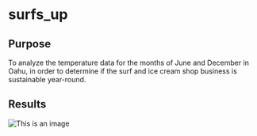 # surfs_up
## Purpose 
To analyze the temperature data for the months of June and December in Oahu, in order to determine if the surf and ice cream shop business is sustainable year-round.

## Results
![This is an image](/assets/images/electrocat.png)

